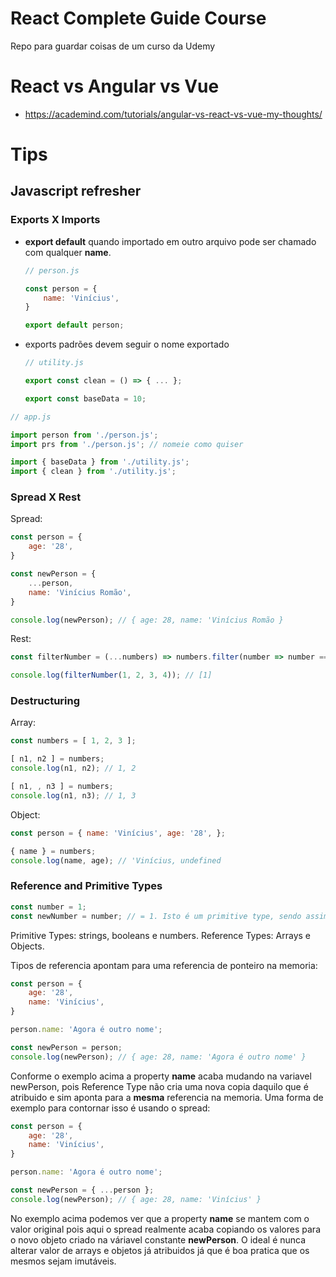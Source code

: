 # React Complete Guide Course
Repo para guardar coisas de um curso da Udemy

# React vs Angular vs Vue
- https://academind.com/tutorials/angular-vs-react-vs-vue-my-thoughts/

# Tips
## Javascript refresher
### Exports X Imports
- **export default** quando importado em outro arquivo pode ser chamado com qualquer **name**.
    ```js
    // person.js
    
    const person = {
        name: 'Vinícius',
    }

    export default person;
    ```
- exports padrões devem seguir o nome exportado
    ```js
    // utility.js

    export const clean = () => { ... };

    export const baseData = 10;
    ```

```js
// app.js

import person from './person.js';
import prs from './person.js'; // nomeie como quiser

import { baseData } from './utility.js';
import { clean } from './utility.js';
```

### Spread X Rest
Spread:
```js
const person = {
    age: '28',
}

const newPerson = {
    ...person,
    name: 'Vinícius Romão',
}

console.log(newPerson); // { age: 28, name: 'Vinícius Romão }
```

Rest:
```js
const filterNumber = (...numbers) => numbers.filter(number => number === 1);

console.log(filterNumber(1, 2, 3, 4)); // [1]
```

### Destructuring
Array:
```js
const numbers = [ 1, 2, 3 ];

[ n1, n2 ] = numbers;
console.log(n1, n2); // 1, 2

[ n1, , n3 ] = numbers;
console.log(n1, n3); // 1, 3
```

Object:
```js
const person = { name: 'Vinícius', age: '28', };

{ name } = numbers;
console.log(name, age); // 'Vinícius, undefined
```

### Reference and Primitive Types
```js
const number = 1;
const newNumber = number; // = 1. Isto é um primitive type, sendo assim, cria uma nova copia/referencia na memoria
```

Primitive Types: strings, booleans e numbers.
Reference Types: Arrays e Objects.

Tipos de referencia apontam para uma referencia de ponteiro na memoria:
```js
const person = {
    age: '28',
    name: 'Vinícius',
}

person.name: 'Agora é outro nome';

const newPerson = person;
console.log(newPerson); // { age: 28, name: 'Agora é outro nome' }
```

Conforme o exemplo acima a property **name** acaba mudando na variavel newPerson, pois Reference Type não cria uma nova copia daquilo que é atribuido e sim aponta para a **mesma** referencia na memoria. Uma forma de exemplo para contornar isso é usando o spread:

```js
const person = {
    age: '28',
    name: 'Vinícius',
}

person.name: 'Agora é outro nome';

const newPerson = { ...person };
console.log(newPerson); // { age: 28, name: 'Vinícius' }
```

No exemplo acima podemos ver que a property **name** se mantem com o valor original pois aqui o spread realmente acaba copiando os valores para o novo objeto criado na váriavel constante **newPerson**. O ideal é nunca alterar valor de arrays e objetos já atribuidos já que é boa pratica que os mesmos sejam imutáveis.